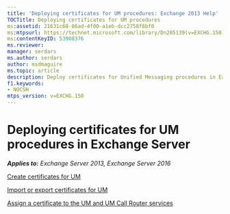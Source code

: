 ```yaml
---
title: 'Deploying certificates for UM procedures: Exchange 2013 Help'
TOCTitle: Deploying certificates for UM procedures
ms:assetid: 21631c68-86ad-4f00-a1eb-dcc2758f6bf0
ms:mtpsurl: https://technet.microsoft.com/library/Dn205139(v=EXCHG.150)
ms:contentKeyID: 53908376
ms.reviewer: 
manager: serdars
ms.author: serdars
author: msdmaguire
ms.topic: article
description: Deploy certificates for Unified Messaging procedures in Exchange Server
f1.keywords:
- NOCSH
mtps_version: v=EXCHG.150
---
```


# Deploying certificates for UM procedures in Exchange Server

_**Applies to:** Exchange Server 2013, Exchange Server 2016_

[Create certificates for UM](create-certificates-for-um-exchange-2013-help.md)

[Import or export certificates for UM](import-or-export-certificates-for-um-exchange-2013-help.md)

[Assign a certificate to the UM and UM Call Router services](assign-a-certificate-to-the-um-and-um-call-router-services-exchange-2013-help.md)
